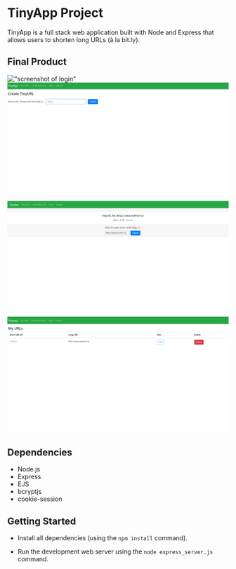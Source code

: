 # TinyApp Project

TinyApp is a full stack web application built with Node and Express that allows users to shorten long URLs (à la bit.ly).

## Final Product

!["screenshot of login"](http://https://github.com/Hansstayhungry/tinyApp2/blob/master/docs/tinyApp_login.png)
!["screenshot of create short URL"](https://github.com/Hansstayhungry/tinyApp2/blob/master/docs/tinyApp_createShortURL.png)
!["screenshot of edit long URL"](https://github.com/Hansstayhungry/tinyApp2/blob/master/docs/tinyApp_editLongURL.png)
!["screenshot of main page"](https://github.com/Hansstayhungry/tinyApp2/blob/master/docs/tinyApp_mainPage.png)

## Dependencies

- Node.js
- Express
- EJS
- bcryptjs
- cookie-session

## Getting Started

- Install all dependencies (using the `npm install` command).

- Run the development web server using the `node express_server.js` command.